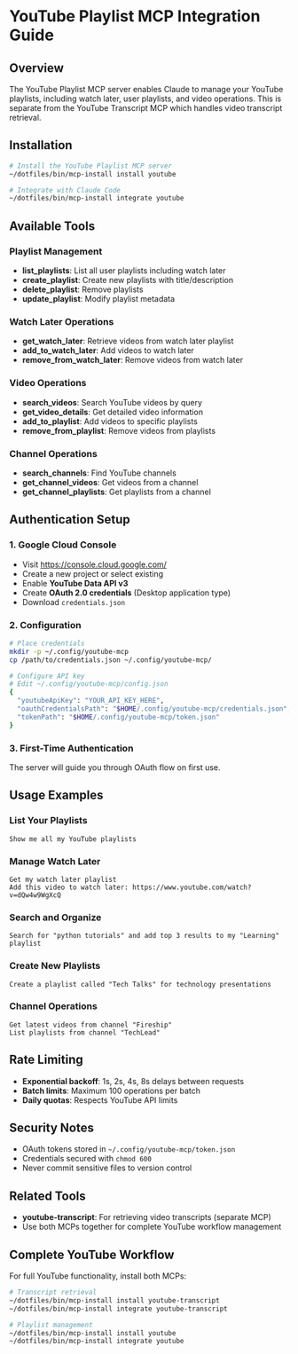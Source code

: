# YouTube Playlist MCP Integration Guide

## Overview
The YouTube Playlist MCP server enables Claude to manage your YouTube playlists, including watch later, user playlists, and video operations. This is separate from the YouTube Transcript MCP which handles video transcript retrieval.

## Installation
```bash
# Install the YouTube Playlist MCP server
~/dotfiles/bin/mcp-install install youtube

# Integrate with Claude Code
~/dotfiles/bin/mcp-install integrate youtube
```

## Available Tools

### Playlist Management
- **list_playlists**: List all user playlists including watch later
- **create_playlist**: Create new playlists with title/description
- **delete_playlist**: Remove playlists
- **update_playlist**: Modify playlist metadata

### Watch Later Operations
- **get_watch_later**: Retrieve videos from watch later playlist
- **add_to_watch_later**: Add videos to watch later
- **remove_from_watch_later**: Remove videos from watch later

### Video Operations
- **search_videos**: Search YouTube videos by query
- **get_video_details**: Get detailed video information
- **add_to_playlist**: Add videos to specific playlists
- **remove_from_playlist**: Remove videos from playlists

### Channel Operations
- **search_channels**: Find YouTube channels
- **get_channel_videos**: Get videos from a channel
- **get_channel_playlists**: Get playlists from a channel

## Authentication Setup

### 1. Google Cloud Console
- Visit https://console.cloud.google.com/
- Create a new project or select existing
- Enable **YouTube Data API v3**
- Create **OAuth 2.0 credentials** (Desktop application type)
- Download `credentials.json`

### 2. Configuration
```bash
# Place credentials
mkdir -p ~/.config/youtube-mcp
cp /path/to/credentials.json ~/.config/youtube-mcp/

# Configure API key
# Edit ~/.config/youtube-mcp/config.json
{
  "youtubeApiKey": "YOUR_API_KEY_HERE",
  "oauthCredentialsPath": "$HOME/.config/youtube-mcp/credentials.json",
  "tokenPath": "$HOME/.config/youtube-mcp/token.json"
}
```

### 3. First-Time Authentication
The server will guide you through OAuth flow on first use.

## Usage Examples

### List Your Playlists
```
Show me all my YouTube playlists
```

### Manage Watch Later
```
Get my watch later playlist
Add this video to watch later: https://www.youtube.com/watch?v=dQw4w9WgXcQ
```

### Search and Organize
```
Search for "python tutorials" and add top 3 results to my "Learning" playlist
```

### Create New Playlists
```
Create a playlist called "Tech Talks" for technology presentations
```

### Channel Operations
```
Get latest videos from channel "Fireship"
List playlists from channel "TechLead"
```

## Rate Limiting
- **Exponential backoff**: 1s, 2s, 4s, 8s delays between requests
- **Batch limits**: Maximum 100 operations per batch
- **Daily quotas**: Respects YouTube API limits

## Security Notes
- OAuth tokens stored in `~/.config/youtube-mcp/token.json`
- Credentials secured with `chmod 600`
- Never commit sensitive files to version control

## Related Tools
- **youtube-transcript**: For retrieving video transcripts (separate MCP)
- Use both MCPs together for complete YouTube workflow management

## Complete YouTube Workflow
For full YouTube functionality, install both MCPs:
```bash
# Transcript retrieval
~/dotfiles/bin/mcp-install install youtube-transcript
~/dotfiles/bin/mcp-install integrate youtube-transcript

# Playlist management
~/dotfiles/bin/mcp-install install youtube
~/dotfiles/bin/mcp-install integrate youtube
```